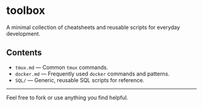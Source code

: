 # toolbox

A minimal collection of cheatsheets and reusable scripts for everyday development.

## Contents

- `tmux.md` — Common `tmux` commands.
- `docker.md` — Frequently used `docker` commands and patterns.
- `SQL/` — Generic, reusable SQL scripts for reference.

---

Feel free to fork or use anything you find helpful.

